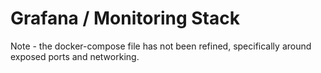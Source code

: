 # Grafana / Monitoring Stack

Note - the docker-compose file has not been refined, specifically around exposed ports and networking.